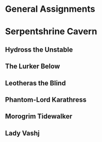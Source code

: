 # General Assignments

# Serpentshrine Cavern

## Hydross the Unstable

## The Lurker Below

## Leotheras the Blind

## Phantom-Lord Karathress

## Morogrim Tidewalker

## Lady Vashj
